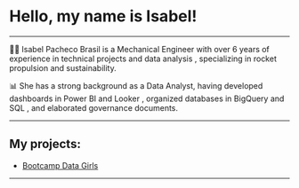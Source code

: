 # Hello, my name is Isabel!

***

👩‍💻 Isabel Pacheco Brasil is a Mechanical Engineer with over 6 years of experience in technical projects and data analysis , specializing in rocket propulsion and sustainability.

📊 She has a strong background as a Data Analyst, having developed dashboards in Power BI and Looker , organized databases in BigQuery and SQL , and elaborated governance documents.

***

## My projects:

- [Bootcamp Data Girls](https://github.com/isabelpbrasil/projeto-bootcamp-datagirls)

***
